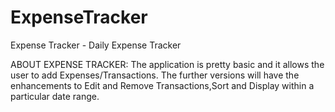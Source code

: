 # ExpenseTracker
Expense Tracker - Daily Expense Tracker

ABOUT EXPENSE TRACKER:
The application is pretty basic and it allows the user to add Expenses/Transactions.
The further versions will have the enhancements to Edit and Remove Transactions,Sort and Display within a particular date range.
